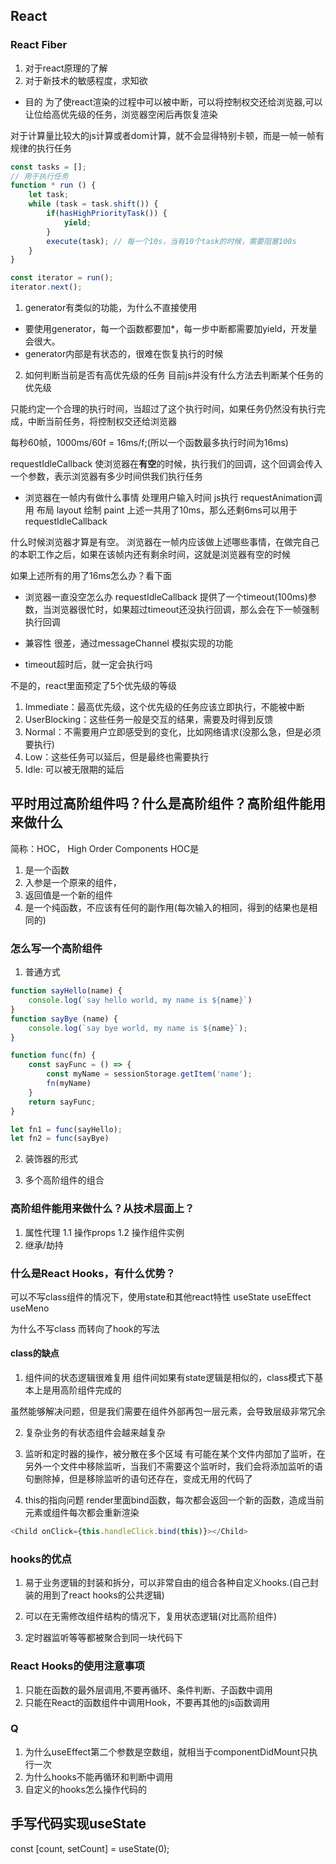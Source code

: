 ## React 
### React Fiber
1. 对于react原理的了解
2. 对于新技术的敏感程度，求知欲

* 目的
为了使react渲染的过程中可以被中断，可以将控制权交还给浏览器,可以让位给高优先级的任务，浏览器空闲后再恢复渲染

对于计算量比较大的js计算或者dom计算，就不会显得特别卡顿，而是一帧一帧有规律的执行任务
```js
const tasks = [];
// 用于执行任务
function * run () {
    let task;
    while (task = task.shift()) {
        if(hasHighPriorityTask()) {
            yield;
        }
        execute(task); // 每一个10s，当有10个task的时候，需要阻塞100s
    }
}

const iterator = run();
iterator.next();
```

1. generator有类似的功能，为什么不直接使用
* 要使用generator，每一个函数都要加*，每一步中断都需要加yield，开发量会很大。
* generator内部是有状态的，很难在恢复执行的时候

2. 如何判断当前是否有高优先级的任务
目前js并没有什么方法去判断某个任务的优先级

只能约定一个合理的执行时间，当超过了这个执行时间，如果任务仍然没有执行完成，中断当前任务，将控制权交还给浏览器

每秒60帧，1000ms/60f = 16ms/f;(所以一个函数最多执行时间为16ms)

requestIdleCallback
使浏览器在**有空**的时候，执行我们的回调，这个回调会传入一个参数，表示浏览器有多少时间供我们执行任务

* 浏览器在一帧内有做什么事情
处理用户输入时间
js执行
requestAnimation调用
布局 layout
绘制 paint
上述一共用了10ms，那么还剩6ms可以用于requestIdleCallback

什么时候浏览器才算是有空。
浏览器在一帧内应该做上述哪些事情，在做完自己的本职工作之后，如果在该帧内还有剩余时间，这就是浏览器有空的时候

如果上述所有的用了16ms怎么办？看下面

* 浏览器一直没空怎么办
requestIdleCallback 提供了一个timeout(100ms)参数，当浏览器很忙时，如果超过timeout还没执行回调，那么会在下一帧强制执行回调

* 兼容性
很差，通过messageChannel 模拟实现的功能

* timeout超时后，就一定会执行吗

不是的，react里面预定了5个优先级的等级

1. Immediate：最高优先级，这个优先级的任务应该立即执行，不能被中断
2. UserBlocking：这些任务一般是交互的结果，需要及时得到反馈
3. Normal：不需要用户立即感受到的变化，比如网络请求(没那么急，但是必须要执行)
4. Low：这些任务可以延后，但是最终也需要执行
5. Idle: 可以被无限期的延后

## 平时用过高阶组件吗？什么是高阶组件？高阶组件能用来做什么
简称：HOC， High Order Components
HOC是
1. 是一个函数
2. 入参是一个原来的组件，
3. 返回值是一个新的组件
4. 是一个纯函数，不应该有任何的副作用(每次输入的相同，得到的结果也是相同的)

###  怎么写一个高阶组件
1. 普通方式
```js
function sayHello(name) {
    console.log(`say hello world, my name is ${name}`)
}
function sayBye (name) {
    console.log(`say bye world, my name is ${name}`);
}

function func(fn) {
    const sayFunc = () => {
        const myName = sessionStorage.getItem('name');
        fn(myName)
    }
    return sayFunc;
}

let fn1 = func(sayHello);
let fn2 = func(sayBye)
```
2. 装饰器的形式


3. 多个高阶组件的组合


### 高阶组件能用来做什么？从技术层面上？
1. 属性代理
    1.1 操作props
    1.2 操作组件实例
2. 继承/劫持

### 什么是React Hooks，有什么优势？
可以不写class组件的情况下，使用state和其他react特性
useState
useEffect
useMeno

为什么不写class 而转向了hook的写法
#### class的缺点
1. 组件间的状态逻辑很难复用
组件间如果有state逻辑是相似的，class模式下基本上是用高阶组件完成的

虽然能够解决问题，但是我们需要在组件外部再包一层元素，会导致层级非常冗余

2. 复杂业务的有状态组件会越来越复杂

3. 监听和定时器的操作，被分散在多个区域
有可能在某个文件内部加了监听，在另外一个文件中移除监听，当我们不需要这个监听时，我们会将添加监听的语句删除掉，但是移除监听的语句还存在，变成无用的代码了

4. this的指向问题
render里面bind函数，每次都会返回一个新的函数，造成当前元素或组件每次都会重新渲染
```js
<Child onClick={this.handleClick.bind(this)}></Child>
```


### hooks的优点
1. 易于业务逻辑的封装和拆分，可以非常自由的组合各种自定义hooks.(自己封装的用到了react hooks的公共逻辑)

2. 可以在无需修改组件结构的情况下，复用状态逻辑(对比高阶组件)

3. 定时器监听等等都被聚合到同一块代码下

### React Hooks的使用注意事项
1. 只能在函数的最外层调用,不要再循环、条件判断、子函数中调用
2. 只能在React的函数组件中调用Hook，不要再其他的js函数调用


### Q
1. 为什么useEffect第二个参数是空数组，就相当于componentDidMount只执行一次
2. 为什么hooks不能再循环和判断中调用
3. 自定义的hooks怎么操作代码的


## 手写代码实现useState

const [count, setCount] = useState(0);

```js
```

